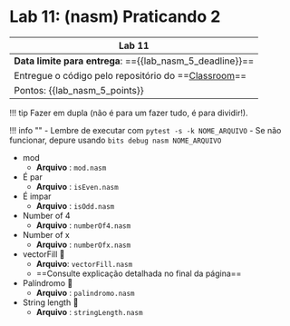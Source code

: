 # Lab 11: (nasm) Praticando 2

| Lab 11                                                                          |
|---------------------------------------------------------------------------------|
| **Data limite para entrega**: =={{lab_nasm_5_deadline}}==                       |
| Entregue o código pelo repositório do ==[Classroom]({{lab_nasm_5_classroom}})== |
| Pontos: {{lab_nasm_5_points}}                                                   |

!!! tip
    Fazer em dupla (não é para um fazer tudo, é para dividir!).

!!! info ""
    - Lembre de executar com `pytest -s -k NOME_ARQUIVO`
    - Se não funcionar, depure usando `bits debug nasm NOME_ARQUIVO`
 
- mod 
    - **Arquivo**   : `mod.nasm`
- É par 
    - **Arquivo** : `isEven.nasm`
- É impar 
    - **Arquivo** : `isOdd.nasm`
- Number of 4 
    - **Arquivo** : `numberOf4.nasm`
- Number of x 
    - **Arquivo** : `numberOfx.nasm`
- vectorFill 🧩
    - **Arquivo**: `vectorFill.nasm`
    - ==Consulte explicação detalhada no final da página==
- Palíndromo 🧩
    - **Arquivo** : `palindromo.nasm`
- String length 🧩 
    - **Arquivo** : `stringLength.nasm`

